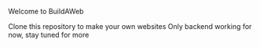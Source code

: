 Welcome to BuildAWeb

Clone this repository to make your own websites
Only backend working for now, stay tuned for more
